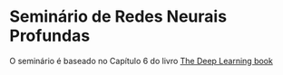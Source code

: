 # Seminário de Redes Neurais Profundas
O seminário é baseado no Capítulo 6 do livro [The Deep Learning book](https://www.deeplearningbook.org/)

